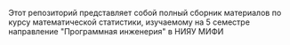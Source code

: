 Этот репозиторий представляет собой полный сборник материалов по курсу математической статистики, изучаемому на 5 семестре направление "Программная инженерия" в НИЯУ МИФИ
